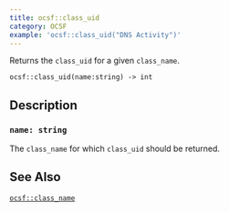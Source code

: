 ```yaml
---
title: ocsf::class_uid
category: OCSF
example: 'ocsf::class_uid("DNS Activity")'
---
```


Returns the `class_uid` for a given `class_name`.

```tql
ocsf::class_uid(name:string) -> int
```

## Description

### `name: string`

The `class_name` for which `class_uid` should be returned.

## See Also

[`ocsf::class_name`](/reference/functions/ocsf/class_name)
